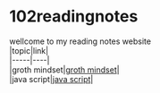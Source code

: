 # 102readingnotes  
wellcome to my reading notes website  
|topic|link|  
|-----|----|  
|groth mindset|[groth mindset](https://ahmadhirthani.github.io/102readingnotes/crowthmindset)|  
|java script|[java script](https://ahmadhirthani.github.io/102readingnotes/javascript)|  


